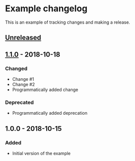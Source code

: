 # Example changelog
This is an example of tracking changes and making a release.

## [Unreleased]

## [1.1.0] - 2018-10-18
### Changed
- Change #1
- Change #2
- Programmatically added change

### Deprecated
- Programmatically added deprecation

## 1.0.0 - 2018-10-15
### Added
- Initial version of the example

[Unreleased]: https://github.com/example/project/compare/v1.1.0...HEAD
[1.1.0]: https://github.com/example/project/compare/v1.0.0...v.1.1.0